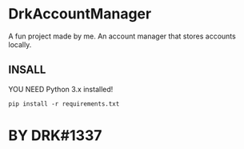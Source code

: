 # DrkAccountManager
A fun project made by me. An account manager that stores accounts locally.

## INSALL
YOU NEED Python 3.x installed!

```pip install -r requirements.txt```

# BY DRK#1337
